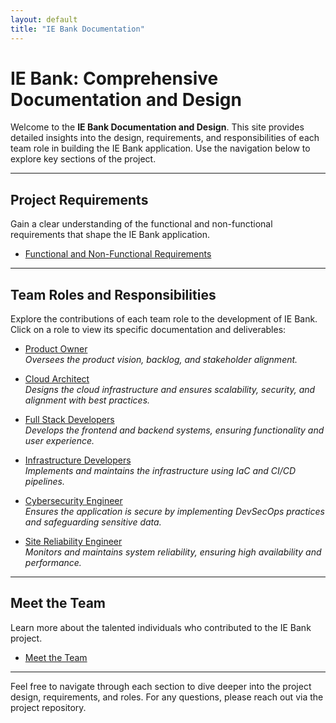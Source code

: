 ```yaml
---
layout: default
title: "IE Bank Documentation"
---
```


# IE Bank: Comprehensive Documentation and Design

Welcome to the **IE Bank Documentation and Design**. This site provides detailed insights into the design, requirements, and responsibilities of each team role in building the IE Bank application. Use the navigation below to explore key sections of the project.

---

## **Project Requirements**
Gain a clear understanding of the functional and non-functional requirements that shape the IE Bank application.

- [Functional and Non-Functional Requirements](requirements.md)

---

## **Team Roles and Responsibilities**
Explore the contributions of each team role to the development of IE Bank. Click on a role to view its specific documentation and deliverables:

- [Product Owner](product_owner.md)  
  *Oversees the product vision, backlog, and stakeholder alignment.*  

- [Cloud Architect](cloud_architect.md)  
  *Designs the cloud infrastructure and ensures scalability, security, and alignment with best practices.*  

- [Full Stack Developers](full_stack_developers.md)  
  *Develops the frontend and backend systems, ensuring functionality and user experience.*  

- [Infrastructure Developers](infrastructure_developers.md)  
  *Implements and maintains the infrastructure using IaC and CI/CD pipelines.*  

- [Cybersecurity Engineer](cybersecurity_engineer.md)  
  *Ensures the application is secure by implementing DevSecOps practices and safeguarding sensitive data.*  

- [Site Reliability Engineer](site_reliability_engineers.md)  
  *Monitors and maintains system reliability, ensuring high availability and performance.*  

<!-- TEAM, USE THIS LINE OF CODE TO ADD LINKS TO SECTION:
    - [SECTION NAME](section.file.md)
 -->

---

## **Meet the Team**
Learn more about the talented individuals who contributed to the IE Bank project.  

- [Meet the Team](meet_the_team.md)

---

Feel free to navigate through each section to dive deeper into the project design, requirements, and roles. For any questions, please reach out via the project repository.



